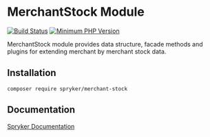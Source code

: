 # MerchantStock Module
[![Build Status](https://travis-ci.org/spryker/merchant-stock.svg)](https://travis-ci.org/spryker/merchant-stock)
[![Minimum PHP Version](https://img.shields.io/badge/php-%3E%3D%207.2-8892BF.svg)](https://php.net/)

MerchantStock module provides data structure, facade methods and plugins for extending merchant by merchant stock data.

## Installation

```
composer require spryker/merchant-stock
```

## Documentation

[Spryker Documentation](https://academy.spryker.com/developing_with_spryker/module_guide/modules.html)
